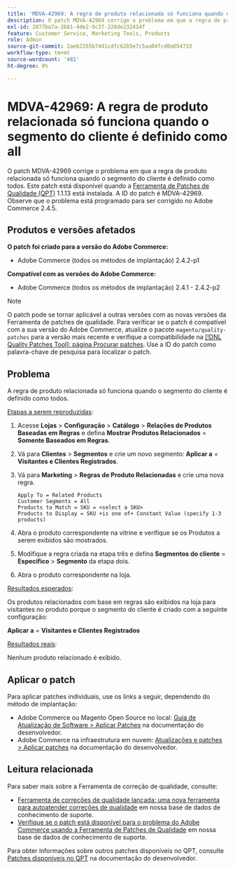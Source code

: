 ```yaml
---
title: 'MDVA-42969: A regra de produto relacionada só funciona quando o segmento do cliente é definido como all'
description: O patch MDVA-42969 corrige o problema em que a regra de produto relacionada só funciona quando o segmento do cliente é definido como todos. Este patch está disponível quando a [Ferramenta de correções de qualidade (QPT)](/help/announcements/adobe-commerce-announcements/magento-quality-patches-released-new-tool-to-self-serve-quality-patches.md) 1.1.13 está instalada. A ID do patch é MDVA-42969. Observe que o problema está programado para ser corrigido no Adobe Commerce 2.4.5.
exl-id: 2877ba7a-2681-4de2-9c37-228de232424f
feature: Customer Service, Marketing Tools, Products
role: Admin
source-git-commit: 2aeb2355b74d1cdfc62b5e7c5aa04fcd0a654733
workflow-type: tm+mt
source-wordcount: '481'
ht-degree: 0%

---
```


# MDVA-42969: A regra de produto relacionada só funciona quando o segmento do cliente é definido como all

O patch MDVA-42969 corrige o problema em que a regra de produto relacionada só funciona quando o segmento do cliente é definido como todos. Este patch está disponível quando a [Ferramenta de Patches de Qualidade (QPT)](/help/announcements/adobe-commerce-announcements/magento-quality-patches-released-new-tool-to-self-serve-quality-patches.md) 1.1.13 está instalada. A ID do patch é MDVA-42969. Observe que o problema está programado para ser corrigido no Adobe Commerce 2.4.5.

## Produtos e versões afetados

**O patch foi criado para a versão do Adobe Commerce:**

* Adobe Commerce (todos os métodos de implantação) 2.4.2-p1

**Compatível com as versões do Adobe Commerce:**

* Adobe Commerce (todos os métodos de implantação) 2.4.1 - 2.4.2-p2

>[!NOTE]
>
>O patch pode se tornar aplicável a outras versões com as novas versões da Ferramenta de patches de qualidade. Para verificar se o patch é compatível com a sua versão do Adobe Commerce, atualize o pacote `magento/quality-patches` para a versão mais recente e verifique a compatibilidade na [[!DNL Quality Patches Tool]: página Procurar patches](https://experienceleague.adobe.com/tools/commerce-quality-patches/index.html). Use a ID do patch como palavra-chave de pesquisa para localizar o patch.

## Problema

A regra de produto relacionada só funciona quando o segmento do cliente é definido como todos.

<u>Etapas a serem reproduzidas</u>:

1. Acesse **Lojas** > **Configuração** > **Catálogo** > **Relações de Produtos Baseadas em Regras** e defina **Mostrar Produtos Relacionados** = **Somente Baseados em Regras**.
1. Vá para **Clientes** > **Segmentos** e crie um novo segmento: **Aplicar a** = **Visitantes e Clientes Registrados**.
1. Vá para **Marketing** > **Regras de Produto Relacionadas** e crie uma nova regra.

   ```code block
   Apply To = Related Products
   Customer Segments = All
   Products to Match = SKU = <select a SKU>
   Products to Display = SKU +is one of+ Constant Value (specify 1-3 products)
   ```

1. Abra o produto correspondente na vitrine e verifique se os Produtos a serem exibidos são mostrados.
1. Modifique a regra criada na etapa três e defina **Segmentos do cliente** = **Específico** > **Segmento** da etapa dois.
1. Abra o produto correspondente na loja.

<u>Resultados esperados</u>:

Os produtos relacionados com base em regras são exibidos na loja para visitantes no produto porque o segmento do cliente é criado com a seguinte configuração:

**Aplicar a** = **Visitantes e Clientes Registrados**

<u>Resultados reais</u>:

Nenhum produto relacionado é exibido.

## Aplicar o patch

Para aplicar patches individuais, use os links a seguir, dependendo do método de implantação:

* Adobe Commerce ou Magento Open Source no local: [Guia de Atualização de Software > Aplicar Patches](https://experienceleague.adobe.com/en/docs/commerce-operations/tools/quality-patches-tool/usage) na documentação do desenvolvedor.
* Adobe Commerce na infraestrutura em nuvem: [Atualizações e patches > Aplicar patches](https://experienceleague.adobe.com/en/docs/commerce-cloud-service/user-guide/develop/upgrade/apply-patches) na documentação do desenvolvedor.

## Leitura relacionada

Para saber mais sobre a Ferramenta de correção de qualidade, consulte:

* [Ferramenta de correções de qualidade lançada: uma nova ferramenta para autoatender correções de qualidade](/help/announcements/adobe-commerce-announcements/magento-quality-patches-released-new-tool-to-self-serve-quality-patches.md) em nossa base de dados de conhecimento de suporte.
* [Verifique se o patch está disponível para o problema do Adobe Commerce usando a Ferramenta de Patches de Qualidade](/help/support-tools/patches-available-in-qpt-tool/check-patch-for-magento-issue-with-magento-quality-patches.md) em nossa base de dados de conhecimento de suporte.

Para obter informações sobre outros patches disponíveis no QPT, consulte [Patches disponíveis no QPT](https://experienceleague.adobe.com/tools/commerce-quality-patches/index.html) na documentação do desenvolvedor.

